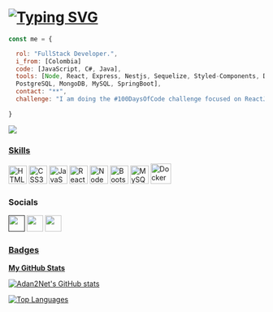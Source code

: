 [![Typing SVG](https://readme-typing-svg.herokuapp.com?font=Poppins&size=30&duration=6000&color=FFF&background=7047FF00&center=true&vCenter=true&width=500&lines=%F0%9F%91%8B+Hello+my+name+is+Adan+Camacho;And+I+am+a+Software+Developer!+)](https://git.io/typing-svg)
=============================

```javascript
const me = {

  rol: "FullStack Developer.",
  i_from: [Colombia]
  code: [JavaScript, C#, Java],
  tools: [Node, React, Express, Nestjs, Sequelize, Styled-Components, Docker, Linux, Git, 
  PostgreSQL, MongoDB, MySQL, SpringBoot],
  contact: "**",
  challenge: "I am doing the #100DaysOfCode challenge focused on ReactJS and NodeJS"
  
}
```

<a href="https://www.github.com/Adan2Net" target="_blank" rel="noreferrer"><img
src="https://img.shields.io/github/followers/Adan2Net?logo=github&style=for-the-badge&color=facc15&labelColor=181824" />
### Skills

<p align="left">
<a href="https://developer.mozilla.org/en-US/docs/Glossary/HTML5" target="_blank" rel="noreferrer"><img src="https://raw.githubusercontent.com/danielcranney/readme-generator/main/public/icons/skills/html5-colored.svg" width="36" height="36" alt="HTML5" /></a>
<a href="https://www.w3.org/TR/CSS/#css" target="_blank" rel="noreferrer"><img src="https://raw.githubusercontent.com/danielcranney/readme-generator/main/public/icons/skills/css3-colored.svg" width="36" height="36" alt="CSS3" /></a>
<a href="https://developer.mozilla.org/en-US/docs/Web/JavaScript" target="_blank" rel="noreferrer"><img src="https://raw.githubusercontent.com/danielcranney/readme-generator/main/public/icons/skills/javascript-colored.svg" width="36" height="36" alt="JavaScript" /></a>
<a href="https://reactjs.org/" target="_blank" rel="noreferrer"><img src="https://raw.githubusercontent.com/danielcranney/readme-generator/main/public/icons/skills/react-colored.svg" width="36" height="36" alt="React" /></a>
<a href="https://nodejs.org/docs" target="_blank" rel="noreferrer"><img src="https://raw.githubusercontent.com/danielcranney/readme-generator/main/public/icons/skills/nodejs-colored.svg" width="36" height="36" alt="NodeJs" /></a>
<a href="https://getbootstrap.com/" target="_blank" rel="noreferrer"><img src="https://raw.githubusercontent.com/danielcranney/readme-generator/main/public/icons/skills/bootstrap-colored.svg" width="36" height="36" alt="Bootstrap" /></a>
<a href="https://www.mysql.com/" target="_blank" rel="noreferrer"><img src="https://raw.githubusercontent.com/danielcranney/readme-generator/main/public/icons/skills/mysql-colored.svg" width="36" height="36" alt="MySQL" /></a>
<a href="https://docker.com" target="_blank" rel="noreferrer"><img src="https://cdn.worldvectorlogo.com/logos/docker.svg" width="40" height="40" alt="Docker" /></a>
</p>


### Socials

<p align="left"> <a href="" target="_blank" rel="noreferrer"><img src="https://raw.githubusercontent.com/danielcranney/readme-generator/main/public/icons/socials/devdotto.svg" width="32" height="32" /></a> <a href="https://www.github.com/Adan2Net" target="_blank" rel="noreferrer"><img src="https://raw.githubusercontent.com/danielcranney/readme-generator/main/public/icons/socials/github.svg" width="32" height="32" /></a> <a href="https://www.linkedin.com/in/ad%C3%A1n-camacho/" target="_blank" rel="noreferrer"><img src="https://raw.githubusercontent.com/danielcranney/readme-generator/main/public/icons/socials/linkedin.svg" width="32" height="32" /> 

### Badges

<b>My GitHub Stats</b>

<a href="http://www.github.com/Adan2Net"><img src="https://github-readme-stats.vercel.app/api?username=Adan2Net&show_icons=true&hide=&count_private=true&title_color=ffffff&text_color=ffffff&icon_color=facc15&bg_color=181824&hide_border=true&show_icons=true" alt="Adan2Net's GitHub stats" /></a>

<a href="https://github.com/Adan2Net" align="left"><img src="https://github-readme-stats.vercel.app/api/top-langs/?username=Dev-Juniorr&langs_count=10&title_color=ffffff&text_color=ffffff&icon_color=facc15&bg_color=181824&hide_border=true&locale=en&custom_title=Top%20%Languages" alt="Top Languages" /></a>
